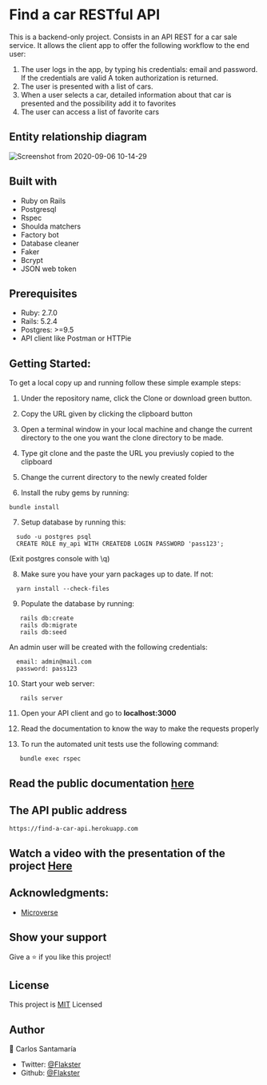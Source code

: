 # Find a car RESTful API

This is a backend-only project. Consists in an API REST for a car sale service. It allows the client app to offer the following workflow to the end user:

1. The user logs in the app, by typing his credentials: email and password. If the credentials are valid A token authorization is returned.
2. The user is presented with a list of cars.
3. When a user selects a car, detailed information about that car is presented and the possibility add it to favorites
4. The user can access a list of favorite cars

## Entity relationship diagram

![Screenshot from 2020-09-06 10-14-29](https://user-images.githubusercontent.com/53324035/92329320-585df000-f02c-11ea-9545-71c5c06667d8.png)

## Built with

  * Ruby on Rails
  * Postgresql
  * Rspec
  * Shoulda matchers
  * Factory bot
  * Database cleaner
  * Faker
  * Bcrypt
  * JSON web token
  
## Prerequisites

  * Ruby: 2.7.0
  * Rails: 5.2.4
  * Postgres: >=9.5
  * API client like Postman or HTTPie

## Getting Started:

To get a local copy up and running follow these simple example steps:

1. Under the repository name, click the Clone or download green button.

2. Copy the URL given by clicking the clipboard button

3. Open a terminal window in your local machine and change the current directory to the one you
   want the clone directory to be made.

4. Type  git clone and the paste the URL you previusly copied to the clipboard

5. Change the current directory to the newly created folder

6. Install the ruby gems by running:

```
bundle install
```

7. Setup database by running this:

```
  sudo -u postgres psql
  CREATE ROLE my_api WITH CREATEDB LOGIN PASSWORD 'pass123';
```
  (Exit postgres console with \q)
  
8. Make sure you have your yarn packages up to date. If not:
```
  yarn install --check-files
```
9. Populate the database by running:
```
   rails db:create
   rails db:migrate
   rails db:seed
```
An admin user will be created with the following credentials:
```
  email: admin@mail.com
  password: pass123
```

10. Start your web server:
```
   rails server
```
11. Open your API client and go to **localhost:3000**

12. Read the documentation to know the way to make the requests properly

13. To run the automated unit tests use the following command:
```
   bundle exec rspec
```

## Read the public documentation [here](https://documenter.getpostman.com/view/12581937/TVCh1TdA)

## The API public address

`https://find-a-car-api.herokuapp.com`


## Watch a video with the presentation of the project [Here](https://www.loom.com/share/e57c25a2a09748dfbab0c25fee859348)


## Acknowledgments:

 * [Microverse](http://microverse.org)
 
## Show your support
Give a ⭐️ if you like this project!
 
## License
This project is [MIT](https://github.com/Flakster/Find-a-car-API/blob/api/LICENSE) Licensed

## Author
👤 Carlos Santamaría

* Twitter: [@Flakster ](https://twitter.com/Flakster )
* Github: [@Flakster](https://github.com/Flakster)
